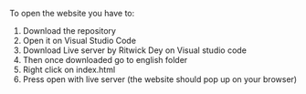 To open the website you have to:
1. Download the repository
2. Open it on Visual Studio Code 
3. Download Live server by Ritwick Dey on Visual studio code
4. Then once downloaded go to english folder
5. Right click on index.html
6. Press open with live server (the website should pop up on your browser)
   

